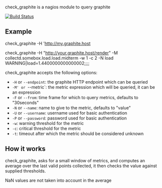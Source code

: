 check_graphite is a nagios module to query graphite

[![Build
Status](https://secure.travis-ci.org/pyr/check-graphite.png)](http://travis-ci.org/pyr/check-graphite)


## Example

check_graphite -H 'http://my.graphite.host

check_graphite  -H "http://your.graphite.host/render" -M collectd.somebox.load.load.midterm  -w 1 -c 2 -N load
WARNING|load=1.4400000000000002;;;;

check_graphite accepts the following options:

* `-H` or `--endpoint`: the graphite HTTP endpoint which can be queried
* `-M' or `--metric`: the metric expression which will be queried, it can be an expression
* `-F` or `--from`: time frame for which to query metrics, defaults to "30seconds"
* `-N` or `--name`: name to give to the metric, defaults to "value"
* `-U` or `--username`: username used for basic authentication
* `-P` or `--password`: password used for basic authentication
* `-w`: warning threshold for the metric
* `-c`: critical threshold for the metric
* `-t`: timeout after which the metric should be considered unknown

## How it works

check_graphite, asks for a small window of metrics, and computes an average over the last valid
points collected, it then checks the value against supplied thresholds.

NaN values are not taken into account in the average
